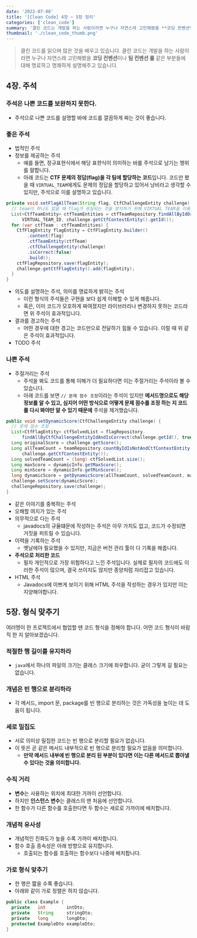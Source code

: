 ```yaml
---
date: '2022-07-08'
title: '[Clean Code] 4장 ~ 5장 정리'
categories: ['clean_code']
summary: '클린 코드는 개발을 하는 사람이라면 누구나 자연스레 고민해봤을 **코딩 컨벤션**이나 **팀 컨벤션 룰** 같은 부분들에 대해 명료하고 명쾌하게 설명해주고 있습니다.'
thumbnail: './clean_code_thumb.png'
---
```


> 클린 코드를 읽으며 많은 것을 배우고 있습니다. 클린 코드는 개발을 하는 사람이라면 누구나 자연스레 고민해봤을 **코딩 컨벤션**이나 **팀 컨벤션 룰** 같은 부분들에 대해 명료하고 명쾌하게 설명해주고 있습니다.

## 4장. 주석

### 주석은 나쁜 코드를 보완하지 못한다.
- 주석으로 나쁜 코드를 설명할 바에 코드를 깔끔하게 짜는 것이 좋습니다.

### 좋은 주석
- 법적인 주석
- 정보를 제공하는 주석
  - 예를 들면, 정규표현식에서 해당 표햔식이 의미하는 바를 주석으로 남기는 행위를 말합니다.
  - 아래 코드는 **CTF 문제의 정답(flag)을 각 팀에 할당하는 코드**입니다. 코드만 봤을 때 `VIRTUAL_TEAM`에게도 문제의 정답을 할당하고 있어서 낭비라고 생각할 수 있지만, 주석으로 이를 설명하고 있습니다.

```java
private void setFlagAllTeam(String flag, CtfChallengeEntity challenge) {
  // team이 하나도 없을 때 flag가 유실되는 것을 방지하기 위해 VIRTUAL TEAM을 이용해 flag를 저장합니다.
  List<CtfTeamEntity> ctfTeamEntities = ctfTeamRepository.findAllByIdOrCtfContestEntityId(
      VIRTUAL_TEAM_ID, challenge.getCtfContestEntity().getId());
  for (var ctfTeam : ctfTeamEntities) {
    CtfFlagEntity flagEntity = CtfFlagEntity.builder()
        .content(flag)
        .ctfTeamEntity(ctfTeam)
        .ctfChallengeEntity(challenge)
        .isCorrect(false)
        .build();
    ctfFlagRepository.save(flagEntity);
    challenge.getCtfFlagEntity().add(flagEntity);
  }
}
```

- 의도를 설명하는 주석, 의미를 명료하게 밝히는 주석
  - 이런 형식의 주석들은 구현을 보다 쉽게 이해할 수 있게 해줍니다.
  - 혹은, 이미 코드가 모호하게 짜여졌지만 라이브러리나 변경하지 못하는 코드라면 위 주석이 효과적입니다.
- 결과를 경고하는 주석
  - 어떤 경우에 대한 경고는 코드만으로 전달하기 힘들 수 있습니다. 이럴 때 위 같은 주석이 효과적입니다.
- TODO 주석

### 나쁜 주석
- 주절거리는 주석
  - 주석을 봐도 코드를 통해 이해가 더 필요하다면 이는 주절거리는 주석이라 볼 수 있습니다.
  - 아래 코드를 보면 `// 문제 점수 조정`이라는 주석이 있지만 **메서드명으로도 해당 정보를 알 수 있고, 심지어 어떤 방식으로 어떻게 문제 점수를 조정 하는 지 코드를 다시 봐야만 알 수 있기 때문에** 주석을 제거했습니다.

```java
public void setDynamicScore(CtfChallengeEntity challenge) {
  // 문제 점수 조정
  List<CtfFlagEntity> ctfSolvedList = flagRepository.
      findAllByCtfChallengeEntityIdAndIsCorrect(challenge.getId(), true);
  Long originalScore = challenge.getScore();
  Long allTeamCount = teamRepository.countByIdIsNotAndCtfContestEntity(VIRTUAL_TEAM_ID,
      challenge.getCtfContestEntity());
  Long solvedTeamCount = (long) ctfSolvedList.size();
  Long maxScore = dynamicInfo.getMaxScore();
  Long minScore = dynamicInfo.getMinScore();
  long dynamicScore = getDynamicScore(allTeamCount, solvedTeamCount, maxScore, minScore);
  challenge.setScore(dynamicScore);
  challengeRepository.save(challenge);
}
```

- 같은 이야기를 중복하는 주석
- 오해할 여지가 있는 주석
- 의무적으로 다는 주석
  - javadocs의 규율떄문에 작성하는 주석은 아무 가치도 없고, 코드가 수정되면 거짓을 퍼트릴 수 있습니다.
- 이력을 기록하는 주석
  - 옛날에야 필요했을 수 있지만, 지금은 버전 관리 툴이 다 기록을 해줍니다.
- **주석으로 처리한 코드**
  - 필자 개인적으로 가장 위험하다고 느낀 주석입니다. 실제로 필자의 코드에도 이러한 주석이 많으며, 결국 쓰이지도 않지만 종양처럼 자리잡고 있습니다.
- HTML 주석
  - Javadocs에 이쁘게 보이기 위해 HTML 주석을 작성하는 경우가 있지만 이는 지양해야합니다.

## 5장. 형식 맞추기

여러명이 한 프로젝트에서 협업할 땐 코드 형식을 정해야 합니다. 어떤 코드 형식이 바람직 한 지 알아보겠습니다.

### 적절한 행 길이를 유지하라
- `java`에서 하나의 파일의 크기는 클래스 크기에 좌우합니다. 굳이 그렇게 길 필요는 없습니다. 

### 개념은 빈 행으로 분리하라
- 각 메서드, import 문, package를 빈 행으로 분리하는 것은 가독성을 높이는 데 도움이 됩니다.

### 세로 밀집도
- 서로 의미상 밀집한 코드는 빈 행으로 분리할 필요가 없습니다.
- 이 뜻은 곧 같은 메서드 내부적으로 빈 행으로 분리할 필요가 없음을 의미합니다.
  - **만약 메서드 내부에 빈 행으로 분리 된 부분이 있다면 이는 다른 메서드로 뽑아낼 수 있다는 것을 의미합니다.**

### 수직 거리
- **변수**는 사용하는 위치에 최대한 가까이 선언합니다.
- 하지만 **인스턴스 변수**는 클래스의 맨 처음에 선언합니다.
- 한 함수가 다른 함수를 호출한다면 두 함수는 세로로 가까이에 배치합니다.

### 개념적 유사성
- 개념적인 친화도가 높을 수록 가까이 배치합니다.
- 함수 호출 종속성은 아래 방향으로 유지합니다.
  - 호출되는 함수를 호출하는 함수보다 나중에 배치합니다.

### 가로 형식 맞추기
- 한 행은 짧을 수록 좋습니다.
- 아래와 같이 가로 정렬은 하지 않습니다.

```java
public class Example {
  private   int        intDto;
  private   String     stringDto;
  private   long       longDto;
  protected ExampleDto exampleDto;
}
```